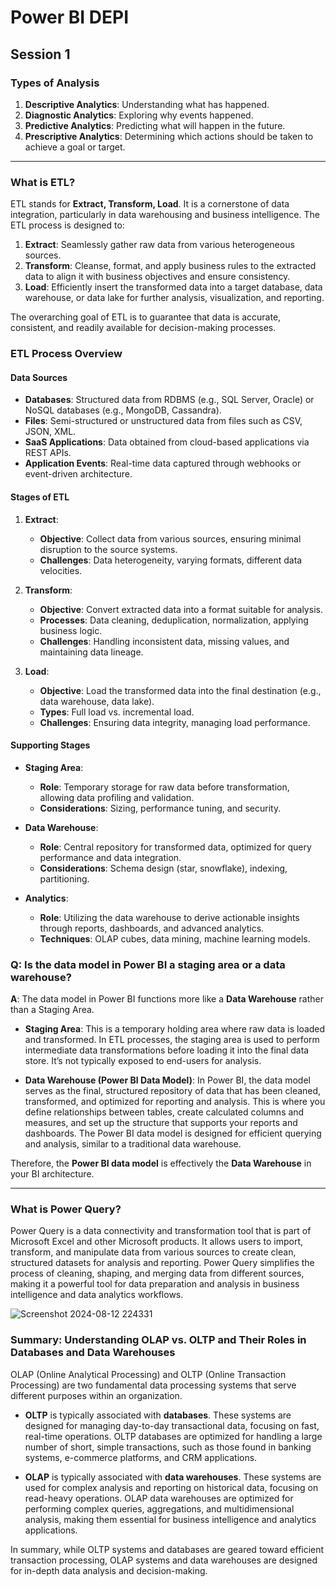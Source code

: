 # Power BI DEPI

## Session 1

### Types of Analysis

1. **Descriptive Analytics**: Understanding what has happened.
2. **Diagnostic Analytics**: Exploring why events happened.
3. **Predictive Analytics**: Predicting what will happen in the future.
4. **Prescriptive Analytics**: Determining which actions should be taken to achieve a goal or target.

---

### What is ETL?

ETL stands for **Extract, Transform, Load**. It is a cornerstone of data integration, particularly in data warehousing and business intelligence. The ETL process is designed to:

1. **Extract**: Seamlessly gather raw data from various heterogeneous sources.
2. **Transform**: Cleanse, format, and apply business rules to the extracted data to align it with business objectives and ensure consistency.
3. **Load**: Efficiently insert the transformed data into a target database, data warehouse, or data lake for further analysis, visualization, and reporting.

The overarching goal of ETL is to guarantee that data is accurate, consistent, and readily available for decision-making processes.

### ETL Process Overview

#### Data Sources

- **Databases**: Structured data from RDBMS (e.g., SQL Server, Oracle) or NoSQL databases (e.g., MongoDB, Cassandra).
- **Files**: Semi-structured or unstructured data from files such as CSV, JSON, XML.
- **SaaS Applications**: Data obtained from cloud-based applications via REST APIs.
- **Application Events**: Real-time data captured through webhooks or event-driven architecture.

#### Stages of ETL

1. **Extract**:
   - **Objective**: Collect data from various sources, ensuring minimal disruption to the source systems.
   - **Challenges**: Data heterogeneity, varying formats, different data velocities.

2. **Transform**:
   - **Objective**: Convert extracted data into a format suitable for analysis.
   - **Processes**: Data cleaning, deduplication, normalization, applying business logic.
   - **Challenges**: Handling inconsistent data, missing values, and maintaining data lineage.

3. **Load**:
   - **Objective**: Load the transformed data into the final destination (e.g., data warehouse, data lake).
   - **Types**: Full load vs. incremental load.
   - **Challenges**: Ensuring data integrity, managing load performance.

#### Supporting Stages

- **Staging Area**:
  - **Role**: Temporary storage for raw data before transformation, allowing data profiling and validation.
  - **Considerations**: Sizing, performance tuning, and security.

- **Data Warehouse**:
  - **Role**: Central repository for transformed data, optimized for query performance and data integration.
  - **Considerations**: Schema design (star, snowflake), indexing, partitioning.

- **Analytics**:
  - **Role**: Utilizing the data warehouse to derive actionable insights through reports, dashboards, and advanced analytics.
  - **Techniques**: OLAP cubes, data mining, machine learning models.

### Q: Is the data model in Power BI a staging area or a data warehouse?

**A**: The data model in Power BI functions more like a **Data Warehouse** rather than a Staging Area.

- **Staging Area**: This is a temporary holding area where raw data is loaded and transformed. In ETL processes, the staging area is used to perform intermediate data transformations before loading it into the final data store. It’s not typically exposed to end-users for analysis.

- **Data Warehouse (Power BI Data Model)**: In Power BI, the data model serves as the final, structured repository of data that has been cleaned, transformed, and optimized for reporting and analysis. This is where you define relationships between tables, create calculated columns and measures, and set up the structure that supports your reports and dashboards. The Power BI data model is designed for efficient querying and analysis, similar to a traditional data warehouse.

Therefore, the **Power BI data model** is effectively the **Data Warehouse** in your BI architecture.

---

### What is Power Query?

Power Query is a data connectivity and transformation tool that is part of Microsoft Excel and other Microsoft products. It allows users to import, transform, and manipulate data from various sources to create clean, structured datasets for analysis and reporting. Power Query simplifies the process of cleaning, shaping, and merging data from different sources, making it a powerful tool for data preparation and analysis in business intelligence and data analytics workflows.

![Screenshot 2024-08-12 224331](https://github.com/user-attachments/assets/effe90f3-6d9f-4b08-8db7-957d9e182ee0)


### Summary: Understanding OLAP vs. OLTP and Their Roles in Databases and Data Warehouses

OLAP (Online Analytical Processing) and OLTP (Online Transaction Processing) are two fundamental data processing systems that serve different purposes within an organization.

- **OLTP** is typically associated with **databases**. These systems are designed for managing day-to-day transactional data, focusing on fast, real-time operations. OLTP databases are optimized for handling a large number of short, simple transactions, such as those found in banking systems, e-commerce platforms, and CRM applications.

- **OLAP** is typically associated with **data warehouses**. These systems are used for complex analysis and reporting on historical data, focusing on read-heavy operations. OLAP data warehouses are optimized for performing complex queries, aggregations, and multidimensional analysis, making them essential for business intelligence and analytics applications.

In summary, while OLTP systems and databases are geared toward efficient transaction processing, OLAP systems and data warehouses are designed for in-depth data analysis and decision-making.
